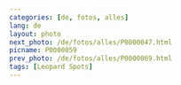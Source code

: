 ```yaml
---
categories: [de, fotos, alles]
lang: de
layout: photo
next_photo: /de/fotos/alles/P0000047.html
picname: P0000059
prev_photo: /de/fotos/alles/P0000069.html
tags: [Leopard Spots]
---
```

